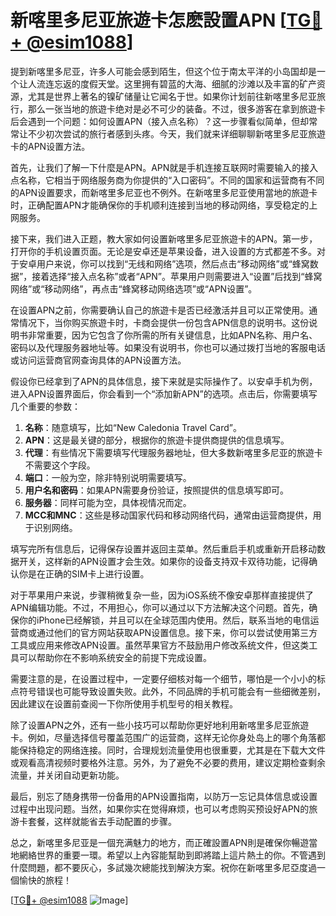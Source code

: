 # 新喀里多尼亚旅遊卡怎麽設置APN [[TG💪+ @esim1088](https://t.me/s/esim1088)]

提到新喀里多尼亚，许多人可能会感到陌生，但这个位于南太平洋的小岛国却是一个让人流连忘返的度假天堂。这里拥有碧蓝的大海、细腻的沙滩以及丰富的矿产资源，尤其是世界上著名的镍矿储量让它闻名于世。如果你计划前往新喀里多尼亚旅行，那么一张当地的旅遊卡绝对是必不可少的装备。不过，很多游客在拿到旅遊卡后会遇到一个问题：如何设置APN（接入点名称）？这一步骤看似简单，但却常常让不少初次尝试的旅行者感到头疼。今天，我们就来详细聊聊新喀里多尼亚旅遊卡的APN设置方法。

首先，让我们了解一下什麼是APN。APN就是手机连接互联网时需要输入的接入点名称，它相当于网络服务商为你提供的“入口密码”。不同的国家和运营商有不同的APN设置要求，而新喀里多尼亚也不例外。在新喀里多尼亚使用當地的旅遊卡时，正确配置APN才能确保你的手机顺利连接到当地的移动网络，享受稳定的上网服务。

接下来，我们进入正题，教大家如何设置新喀里多尼亚旅遊卡的APN。第一步，打开你的手机设置页面。无论是安卓还是苹果设备，进入设置的方式都差不多。对于安卓用户来说，你可以找到“无线和网络”选项，然后点击“移动网络”或“蜂窝数据”，接着选择“接入点名称”或者“APN”。苹果用户则需要进入“设置”后找到“蜂窝网络”或“移动网络”，再点击“蜂窝移动网络选项”或“APN设置”。

在设置APN之前，你需要确认自己的旅遊卡是否已经激活并且可以正常使用。通常情况下，当你购买旅遊卡时，卡商会提供一份包含APN信息的说明书。这份说明书非常重要，因为它包含了你所需的所有关键信息，比如APN名称、用户名、密码以及代理服务器地址等。如果没有说明书，你也可以通过拨打当地的客服电话或访问运营商官网查询具体的APN设置方法。

假设你已经拿到了APN的具体信息，接下来就是实际操作了。以安卓手机为例，进入APN设置界面后，你会看到一个“添加新APN”的选项。点击后，你需要填写几个重要的参数：

1. **名称**：随意填写，比如“New Caledonia Travel Card”。
2. **APN**：这是最关键的部分，根据你的旅遊卡提供商提供的信息填写。
3. **代理**：有些情况下需要填写代理服务器地址，但大多数新喀里多尼亚的旅遊卡不需要这个字段。
4. **端口**：一般为空，除非特别说明需要填写。
5. **用户名和密码**：如果APN需要身份验证，按照提供的信息填写即可。
6. **服务器**：同样可能为空，具体视情况而定。
7. **MCC和MNC**：这些是移动国家代码和移动网络代码，通常由运营商提供，用于识别网络。

填写完所有信息后，记得保存设置并返回主菜单。然后重启手机或重新开启移动数据开关，这样新的APN设置才会生效。如果你的设备支持双卡双待功能，记得确认你是在正确的SIM卡上进行设置。

对于苹果用户来说，步骤稍微复杂一些，因为iOS系统不像安卓那样直接提供了APN编辑功能。不过，不用担心，你可以通过以下方法解决这个问题。首先，确保你的iPhone已经解锁，并且可以在全球范围内使用。然后，联系当地的电信运营商或通过他们的官方网站获取APN设置信息。接下来，你可以尝试使用第三方工具或应用来修改APN设置。虽然苹果官方不鼓励用户修改系统文件，但这类工具可以帮助你在不影响系统安全的前提下完成设置。

需要注意的是，在设置过程中，一定要仔细核对每一个细节，哪怕是一个小小的标点符号错误也可能导致设置失败。此外，不同品牌的手机可能会有一些细微差别，因此建议在设置前查阅一下你所使用手机型号的相关教程。

除了设置APN之外，还有一些小技巧可以帮助你更好地利用新喀里多尼亚旅遊卡。例如，尽量选择信号覆盖范围广的运营商，这样无论你身处岛上的哪个角落都能保持稳定的网络连接。同时，合理规划流量使用也很重要，尤其是在下载大文件或观看高清视频时要格外注意。另外，为了避免不必要的费用，建议定期检查剩余流量，并关闭自动更新功能。

最后，别忘了随身携带一份备用的APN设置指南，以防万一忘记具体信息或设置过程中出现问题。当然，如果你实在觉得麻烦，也可以考虑购买预设好APN的旅游卡套餐，这样就能省去手动配置的步骤。

总之，新喀里多尼亚是一個充满魅力的地方，而正確設置APN則是確保你暢遊當地網絡世界的重要一環。希望以上內容能幫助到即將踏上這片熱土的你。不管遇到什麼問題，都不要灰心，多試幾次總能找到解決方案。祝你在新喀里多尼亞度過一個愉快的旅程！

[[TG💪+ @esim1088](https://t.me/s/esim1088) ![Image](https://i.postimg.cc/4NQfJmqS/Snipaste-2025-05-13-00-14-12.png)]